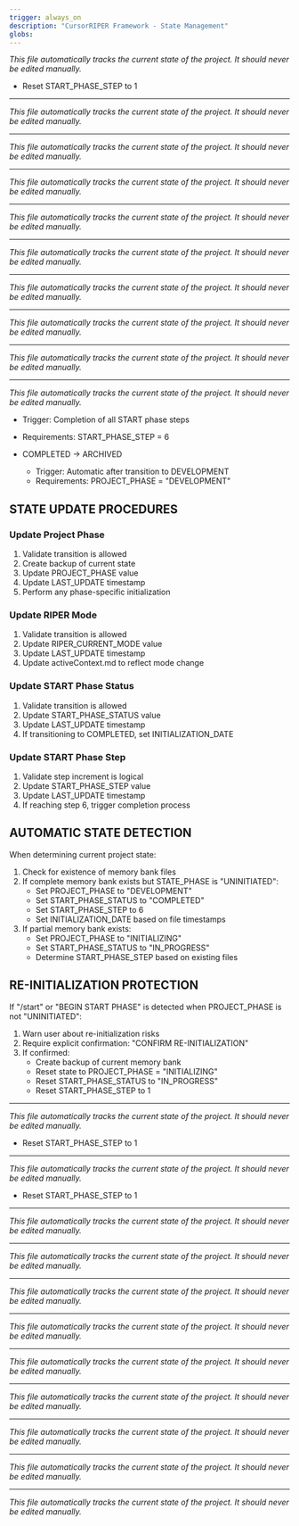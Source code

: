 ```yaml
---
trigger: always_on
description: "CursorRIPER Framework - State Management"
globs: 
---
```


*This file automatically tracks the current state of the project. It should never be edited manually.*

   - Reset START_PHASE_STEP to 1

---

*This file automatically tracks the current state of the project. It should never be edited manually.*


---

*This file automatically tracks the current state of the project. It should never be edited manually.*



---

*This file automatically tracks the current state of the project. It should never be edited manually.*


---

*This file automatically tracks the current state of the project. It should never be edited manually.*


---

*This file automatically tracks the current state of the project. It should never be edited manually.*



---

*This file automatically tracks the current state of the project. It should never be edited manually.*


---

*This file automatically tracks the current state of the project. It should never be edited manually.*



---

*This file automatically tracks the current state of the project. It should never be edited manually.*


---

*This file automatically tracks the current state of the project. It should never be edited manually.*

  - Trigger: Completion of all START phase steps
  - Requirements: START_PHASE_STEP = 6
  
- COMPLETED → ARCHIVED
  - Trigger: Automatic after transition to DEVELOPMENT
  - Requirements: PROJECT_PHASE = "DEVELOPMENT"

## STATE UPDATE PROCEDURES

### Update Project Phase
1. Validate transition is allowed
2. Create backup of current state
3. Update PROJECT_PHASE value
4. Update LAST_UPDATE timestamp
5. Perform any phase-specific initialization

### Update RIPER Mode
1. Validate transition is allowed
2. Update RIPER_CURRENT_MODE value
3. Update LAST_UPDATE timestamp
4. Update activeContext.md to reflect mode change

### Update START Phase Status
1. Validate transition is allowed
2. Update START_PHASE_STATUS value
3. Update LAST_UPDATE timestamp
4. If transitioning to COMPLETED, set INITIALIZATION_DATE

### Update START Phase Step
1. Validate step increment is logical
2. Update START_PHASE_STEP value
3. Update LAST_UPDATE timestamp
4. If reaching step 6, trigger completion process

## AUTOMATIC STATE DETECTION

When determining current project state:
1. Check for existence of memory bank files
2. If complete memory bank exists but STATE_PHASE is "UNINITIATED":
   - Set PROJECT_PHASE to "DEVELOPMENT"
   - Set START_PHASE_STATUS to "COMPLETED"
   - Set START_PHASE_STEP to 6
   - Set INITIALIZATION_DATE based on file timestamps
3. If partial memory bank exists:
   - Set PROJECT_PHASE to "INITIALIZING"
   - Set START_PHASE_STATUS to "IN_PROGRESS"
   - Determine START_PHASE_STEP based on existing files

## RE-INITIALIZATION PROTECTION

If "/start" or "BEGIN START PHASE" is detected when PROJECT_PHASE is not "UNINITIATED":
1. Warn user about re-initialization risks
2. Require explicit confirmation: "CONFIRM RE-INITIALIZATION"
3. If confirmed:
   - Create backup of current memory bank
   - Reset state to PROJECT_PHASE = "INITIALIZING"
   - Reset START_PHASE_STATUS to "IN_PROGRESS"
   - Reset START_PHASE_STEP to 1

---

*This file automatically tracks the current state of the project. It should never be edited manually.*

   - Reset START_PHASE_STEP to 1

---

*This file automatically tracks the current state of the project. It should never be edited manually.*

   - Reset START_PHASE_STEP to 1

---

*This file automatically tracks the current state of the project. It should never be edited manually.*


---

*This file automatically tracks the current state of the project. It should never be edited manually.*



---

*This file automatically tracks the current state of the project. It should never be edited manually.*


---

*This file automatically tracks the current state of the project. It should never be edited manually.*


---

*This file automatically tracks the current state of the project. It should never be edited manually.*



---

*This file automatically tracks the current state of the project. It should never be edited manually.*


---

*This file automatically tracks the current state of the project. It should never be edited manually.*



---

*This file automatically tracks the current state of the project. It should never be edited manually.*


---

*This file automatically tracks the current state of the project. It should never be edited manually.*

